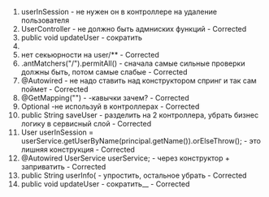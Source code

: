 1. userInSession - не нужен он в контроллере на удаление пользователя
2. UserController - не должно быть адмниских функций - Corrected
3. public void updateUser - сократить
4. 
5. нет секьюрности на user/** - Corrected
6. .antMatchers("/").permitAll() - сначала самые сильные проверки должны быть, потом самые слабые - Corrected
7. @Autowired - не надо ставить над конструктором спринг и так сам поймет - Corrected
8. @GetMapping("") - -кавычки зачем? - Corrected
9. Optional -не используй в контроллерах - Corrected
10. public String saveUser - разделить на 2 контроллера, убрать бизнес логику в сервисный слой - Corrected
11. User userInSession = userService.getUserByName(principal.getName()).orElseThrow(); - это  лишняя конструкция - Corrected
12. @Autowired UserService userService; - через конструктор + заприватить - Corrected
13. public String userInfo( - упростить, остальное убрать - Corrected
14. public void updateUser - сократить__ - Corrected